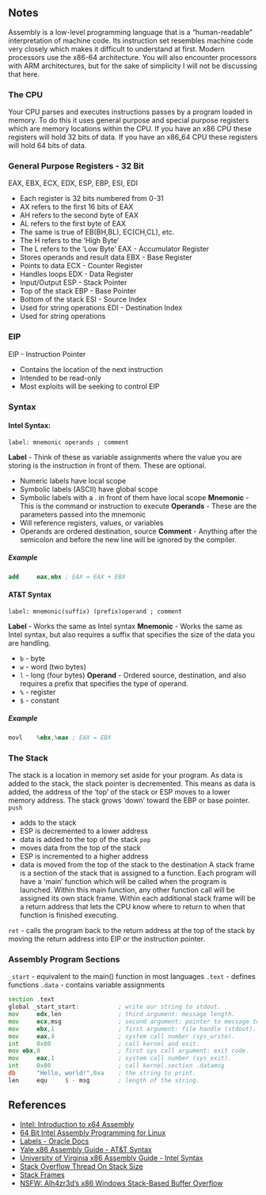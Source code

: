 ## Notes
Assembly is a low-level programming language that is a “human-readable” interpretation of machine code. Its instruction set resembles machine code very closely which makes it difficult to understand at first. Modern processors use the x86-64 architecture. You will also encounter processors with ARM architectures, but for the sake of simplicity I will not be discussing that here.
### The CPU
Your CPU parses and executes instructions passes by a program loaded in memory. To do this it uses general purpose and special purpose registers which are memory locations within the CPU. If you have an x86 CPU these registers will hold 32 bits of data. If you have an x86_64 CPU these registers will hold 64 bits of data.
### General Purpose Registers - 32 Bit
EAX, EBX, ECX, EDX, ESP, EBP, ESI, EDI
-   Each register is 32 bits numbered from 0-31
-   AX refers to the first 16 bits of EAX
-   AH refers to the second byte of EAX
-   AL refers to the first byte of EAX
-   The same is true of EB(BH,BL), EC(CH,CL), etc.
-   The H refers to the ‘High Byte’
-   The L refers to the ‘Low Byte’
EAX - Accumulator Register
-   Stores operands and result data
EBX - Base Register
-   Points to data
ECX - Counter Register
-   Handles loops
EDX - Data Register
-   Input/Output
ESP - Stack Pointer 
- Top of the stack 
EBP - Base Pointer 
- Bottom of the stack
ESI - Source Index 
- Used for string operations 
EDI - Destination Index 
- Used for string operations
### EIP
EIP - Instruction Pointer 
- Contains the location of the next instruction 
- Intended to be read-only 
- Most exploits will be seeking to control EIP
### Syntax
#### Intel Syntax:
```
label: mnemonic operands ; comment
```
**Label** - Think of these as variable assignments where the value you are storing is the instruction in front of them. These are optional.
-   Numeric labels have local scope
-   Symbolic labels (ASCII) have global scope
-   Symbolic labels with a . in front of them have local scope
**Mnemonic** - This is the command or instruction to execute
**Operands** - These are the parameters passed into the mnemonic
-   Will reference registers, values, or variables
-   Operands are ordered destination, source
**Comment** - Anything after the semicolon and before the new line will be ignored by the compiler.
##### Example
```nasm
add     eax,ebx ; EAX = EAX + EBX
```
#### AT&T Syntax
```
label: mnemonic(suffix) (prefix)operand ; comment
```
**Label** - Works the same as Intel syntax
**Mnemonic** - Works the same as Intel syntax, but also requires a suffix that specifies the size of the data you are handling. 
- `b` - byte
- `w` - word (two bytes)
- `l` - long (four bytes)
**Operand** - Ordered source, destination, and also requires a prefix that specifies the type of operand.
- `%` - register
- `$` - constant
##### Example
```nasm
movl    %ebx,%eax ; EAX = EBX
```
### The Stack
The stack is a location in memory set aside for your program. As data is added to the stack, the stack pointer is decremented. This means as data is added, the address of the ‘top’ of the stack or ESP moves to a lower memory address. The stack grows ‘down’ toward the EBP or base pointer.
`push` 
- adds to the stack 
- ESP is decremented to a lower address 
- data is added to the top of the stack
`pop` 
- moves data from the top of the stack 
- ESP is incremented to a higher address 
- data is moved from the top of the stack to the destination
A stack frame is a section of the stack that is assigned to a function. Each program will have a ‘main’ function which will be called when the program is launched. Within this main function, any other function call will be assigned its own stack frame. Within each additional stack frame will be a return address that lets the CPU know where to return to when that function is finished executing.

`ret` - calls the program back to the return address at the top of the stack by moving the return address into EIP or the instruction pointer.
### Assembly Program Sections
`_start` - equivalent to the main() function in most languages
`.text` - defines functions
`.data` - contains variable assignments
```asm
section .text    
global _start_start:           ; write our string to stdout.        
mov     edx,len                ; third argument: message length.        
mov     ecx,msg                ; second argument: pointer to message to write.
mov     ebx,1                  ; first argument: file handle (stdout).        
mov     eax,4                  ; system call number (sys_write).        
int     0x80                   ; call kernel and exit.    
mov ebx,0                      ; first sys call argument: exit code.        
mov     eax,1                  ; system call number (sys_exit).        
int     0x80                   ; call kernel.section .datamsg     
db      "Hello, world!",0xa    ; the string to print.
len     equ     $ - msg        ; length of the string.
```
## References
- [Intel: Introduction to x64 Assembly](https://www.intel.com/content/dam/develop/external/us/en/documents/introduction-to-x64-assembly-181178.pdf)
- [64 Bit Intel Assembly Programming for Linux](http://library.bagrintsev.me/ASM/Introduction%20to%2064bit%20Intel%20Assembly%20Language%20Programming%20for%20Linux.2011.pdf)
- [Labels - Oracle Docs](https://docs.oracle.com/cd/E19120-01/open.solaris/817-5477/esqaq/index.html)
- [Yale x86 Assembly Guide - AT&T Syntax](http://flint.cs.yale.edu/cs421/papers/x86-asm/asm.html)
- [University of Virginia x86 Assembly Guide - Intel Syntax](http://www.cs.virginia.edu/~evans/cs216/guides/x86.html)
- [Stack Overflow Thread On Stack Size](https://stackoverflow.com/questions/34544565/assembly-how-to-modify-stack-size)
- [Stack Frames](https://www.geeksforgeeks.org/stack-frame-in-computer-organization/)
- [NSFW: Alh4zr3d’s x86 Windows Stack-Based Buffer Overflow](https://www.youtube.com/watch?v=Z2pQuGmFNrM&list=WL&index=25&t=631s)